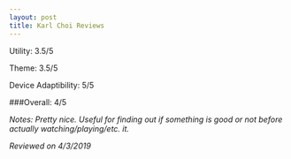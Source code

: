 ```yaml
---
layout: post
title: Karl Choi Reviews
---
```


Utility: 3.5/5

Theme: 3.5/5

Device Adaptibility: 5/5

###Overall: 4/5

*Notes: Pretty nice. Useful for finding out if something is good or not before actually watching/playing/etc. it.*

*Reviewed on 4/3/2019*

